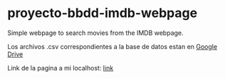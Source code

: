 # proyecto-bbdd-imdb-webpage

Simple webpage to search movies from the IMDB webpage. 

Los archivos .csv correspondientes a la base de datos estan en [Google Drive](https://drive.google.com/drive/folders/1AE_CMuB2OVy2ms-CU97SMRfvapS2Z9sp?usp=sharing)


Link de la pagina a mi localhost: [link](http://localhost/proyecto-bbdd-imdb-webpage/index.php)
